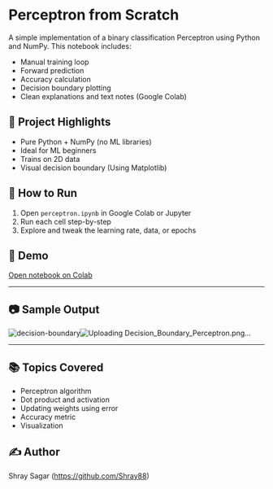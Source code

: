 # Perceptron from Scratch

A simple implementation of a binary classification Perceptron using Python and NumPy. This notebook includes:

- Manual training loop
- Forward prediction
- Accuracy calculation
- Decision boundary plotting
- Clean explanations and text notes (Google Colab)

## 📌 Project Highlights
- Pure Python + NumPy (no ML libraries)
- Ideal for ML beginners
- Trains on 2D data
- Visual decision boundary (Using Matplotlib)

## 🚀 How to Run
1. Open `perceptron.ipynb` in Google Colab or Jupyter
2. Run each cell step-by-step
3. Explore and tweak the learning rate, data, or epochs

## 🔗 Demo
[Open notebook on Colab](https://colab.research.google.com/drive/1jgoJNE_70eP_a7eRlrh0oNablnt3VzNy?usp=sharing)

---

## 📷 Sample Output

![decision-boundary]()![Uploading Decision_Boundary_Perceptron.png…]()


---

## 📚 Topics Covered
- Perceptron algorithm
- Dot product and activation
- Updating weights using error
- Accuracy metric
- Visualization

## ✍️ Author
Shray Sagar (https://github.com/Shray88)

